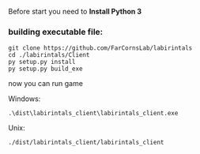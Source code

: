 Before start you need to **Install Python 3**

### building executable file:
```
git clone https://github.com/FarCornsLab/labirintals
cd ./labirintals/Client
py setup.py install
py setup.py build_exe
``` 
now you can run game

Windows:
```
.\dist\labirintals_client\labirintals_client.exe
```

Unix:
```
./dist/labirintals_client/labirintals_client
```